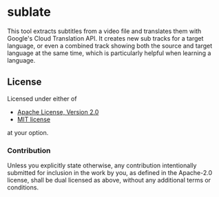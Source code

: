 # sublate

This tool extracts subtitles from a video file and translates them with
Google's Cloud Translation API. It creates new sub tracks for a target
language, or even a combined track showing both the source and target language
at the same time, which is particularly helpful when learning a language.

## License
Licensed under either of

 * [Apache License, Version 2.0](LICENSE-APACHE)
 * [MIT license](LICENSE-MIT)

at your option.

### Contribution

Unless you explicitly state otherwise, any contribution intentionally submitted
for inclusion in the work by you, as defined in the Apache-2.0 license, shall
be dual licensed as above, without any additional terms or conditions.
